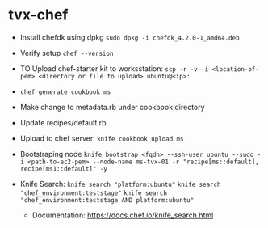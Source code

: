 # tvx-chef


- Install chefdk using dpkg `sudo dpkg -i chefdk_4.2.0-1_amd64.deb`
- Verify setup `chef --version`
- TO Upload chef-starter kit to worksstation: `scp -r -v -i <location-of-pem> <directory or file to upload> ubuntu@<ip>:`

- `chef generate cookbook ms`
- Make change to metadata.rb under cookbook directory
- Update recipes/default.rb
- Upload to chef server: `knife cookbook upload ms`
- Bootstraping node `knife bootstrap <fqdn> --ssh-user ubuntu --sudo -i <path-to-ec2-pem> --node-name ms-tvx-01 -r "recipe[ms::default], recipe[ms1::default]" -y`
- Knife Search: `knife search "platform:ubuntu"` `knife search "chef_environment:teststage"` `knife search "chef_environment:teststage AND platform:ubuntu"`
  - Documentation: https://docs.chef.io/knife_search.html
